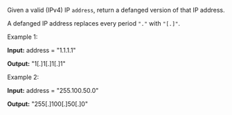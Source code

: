 Given a valid (IPv4) IP `address`, return a defanged version of that IP address.

A defanged IP address replaces every period `"."` with `"[.]"`.

Example 1:

**Input:** address = "1.1.1.1"

**Output:** "1[.]1[.]1[.]1"

Example 2:

**Input:** address = "255.100.50.0"

**Output:** "255[.]100[.]50[.]0"
